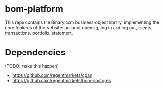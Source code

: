 # bom-platform

This repo contains the Binary.com business-object library, implementing the core features of the website: account opening, log in and log out, clients, transactions, portfolio, statement.

# Dependencies

(TODO: make this happen)

* https://github.com/regentmarkets/cpan
* https://github.com/regentmarkets/bom-postgres
